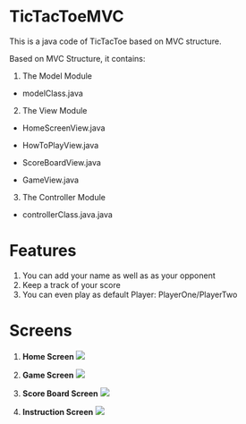 # TicTacToeMVC

This is a java code of TicTacToe based on MVC structure.

Based on MVC Structure, it contains:

1) The Model Module

* modelClass.java

2) The View Module

* HomeScreenView.java

* HowToPlayView.java

* ScoreBoardView.java

* GameView.java

3) The Controller Module

* controllerClass.java.java


# Features
1. You can add your name as well as as your opponent
2. Keep a track of your score
3. You can even play as default Player: PlayerOne/PlayerTwo


# Screens
1) **Home Screen**
![](https://github.com/meharfatimakhan/TicTacToeMVC/blob/master/screens/HomeScreen.png)

2) **Game Screen**
![](https://github.com/meharfatimakhan/TicTacToeMVC/blob/master/screens/PlayGame.png)

3) **Score Board Screen**
![](https://github.com/meharfatimakhan/TicTacToeMVC/blob/master/screens/ScoreBoard.png)

4) **Instruction Screen**
![](https://github.com/meharfatimakhan/TicTacToeMVC/blob/master/screens/HowToPlay.png)
